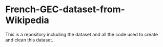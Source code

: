 # French-GEC-dataset-from-Wikipedia
This is a repository including the dataset and all the code used to create and clean this dataset.
